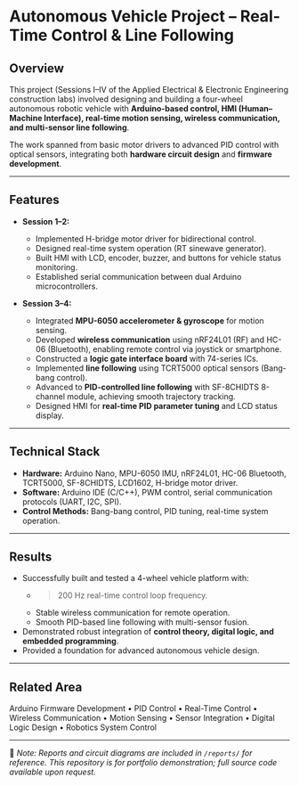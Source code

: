 # Autonomous Vehicle Project – Real-Time Control & Line Following

## Overview
This project (Sessions I–IV of the Applied Electrical & Electronic Engineering construction labs) involved designing and building a four-wheel autonomous robotic vehicle with **Arduino-based control, HMI (Human–Machine Interface), real-time motion sensing, wireless communication, and multi-sensor line following**.  

The work spanned from basic motor drivers to advanced PID control with optical sensors, integrating both **hardware circuit design** and **firmware development**.

---

## Features
- **Session 1–2:**  
  - Implemented H-bridge motor driver for bidirectional control.  
  - Designed real-time system operation (RT sinewave generator).  
  - Built HMI with LCD, encoder, buzzer, and buttons for vehicle status monitoring.  
  - Established serial communication between dual Arduino microcontrollers.  

- **Session 3–4:**  
  - Integrated **MPU-6050 accelerometer & gyroscope** for motion sensing.  
  - Developed **wireless communication** using nRF24L01 (RF) and HC-06 (Bluetooth), enabling remote control via joystick or smartphone.  
  - Constructed a **logic gate interface board** with 74-series ICs.  
  - Implemented **line following** using TCRT5000 optical sensors (Bang-bang control).  
  - Advanced to **PID-controlled line following** with SF-8CHIDTS 8-channel module, achieving smooth trajectory tracking.  
  - Designed HMI for **real-time PID parameter tuning** and LCD status display.  

---

## Technical Stack
- **Hardware:** Arduino Nano, MPU-6050 IMU, nRF24L01, HC-06 Bluetooth, TCRT5000, SF-8CHIDTS, LCD1602, H-bridge motor driver.  
- **Software:** Arduino IDE (C/C++), PWM control, serial communication protocols (UART, I2C, SPI).  
- **Control Methods:** Bang-bang control, PID tuning, real-time system operation.  

---

## Results
- Successfully built and tested a 4-wheel vehicle platform with:  
  - >200 Hz real-time control loop frequency.  
  - Stable wireless communication for remote operation.  
  - Smooth PID-based line following with multi-sensor fusion.  
- Demonstrated robust integration of **control theory, digital logic, and embedded programming**.  
- Provided a foundation for advanced autonomous vehicle design.  

---

## Related Area
Arduino Firmware Development • PID Control • Real-Time Control • Wireless Communication • Motion Sensing • Sensor Integration • Digital Logic Design • Robotics System Control  

---
📌 *Note: Reports and circuit diagrams are included in `/reports/` for reference. This repository is for portfolio demonstration; full source code available upon request.*
